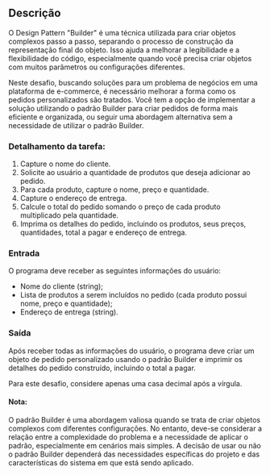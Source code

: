 ## Descrição
O Design Pattern "Builder" é uma técnica utilizada para criar objetos complexos passo a passo, separando o processo de construção da representação final do objeto. Isso ajuda a melhorar a legibilidade e a flexibilidade do código, especialmente quando você precisa criar objetos com muitos parâmetros ou configurações diferentes.

Neste desafio, buscando soluções para um problema de negócios em uma plataforma de e-commerce, é necessário melhorar a forma como os pedidos personalizados são tratados. Você tem a opção de implementar a solução utilizando o padrão Builder para criar pedidos de forma mais eficiente e organizada, ou seguir uma abordagem alternativa sem a necessidade de utilizar o padrão Builder.

### Detalhamento da tarefa:

1. Capture o nome do cliente. 
2. Solicite ao usuário a quantidade de produtos que deseja adicionar ao pedido. 
3. Para cada produto, capture o nome, preço e quantidade. 
4. Capture o endereço de entrega. 
5. Calcule o total do pedido somando o preço de cada produto multiplicado pela quantidade. 
6. Imprima os detalhes do pedido, incluindo os produtos, seus preços, quantidades, total a pagar e endereço de entrega.

### Entrada
O programa deve receber as seguintes informações do usuário:

- Nome do cliente (string); 
- Lista de produtos a serem incluídos no pedido (cada produto possui nome, preço e quantidade); 
- Endereço de entrega (string).

### Saída
Após receber todas as informações do usuário, o programa deve criar um objeto de pedido personalizado usando o padrão Builder e imprimir os detalhes do pedido construído, incluindo o total a pagar.

Para este desafio, considere apenas uma casa decimal após a vírgula.


#### Nota:
O padrão Builder é uma abordagem valiosa quando se trata de criar objetos complexos com diferentes configurações. No entanto, deve-se considerar a relação entre a complexidade do problema e a necessidade de aplicar o padrão, especialmente em cenários mais simples. A decisão de usar ou não o padrão Builder dependerá das necessidades específicas do projeto e das características do sistema em que está sendo aplicado.